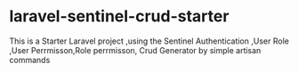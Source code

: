 # laravel-sentinel-crud-starter
This is a Starter Laravel project ,using the Sentinel Authentication ,User Role ,User Perrmisson,Role perrmisson, Crud Generator by simple artisan commands
